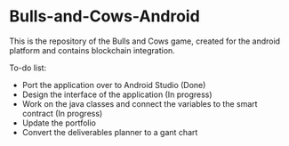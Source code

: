 # Bulls-and-Cows-Android
This is the repository of the Bulls and Cows game, created for the android platform and contains blockchain integration.

To-do list:
- Port the application over to Android Studio (Done)
- Design the interface of the application (In progress)
- Work on the java classes and connect the variables to the smart contract (In progress)
- Update the portfolio 
- Convert the deliverables planner to a gant chart
